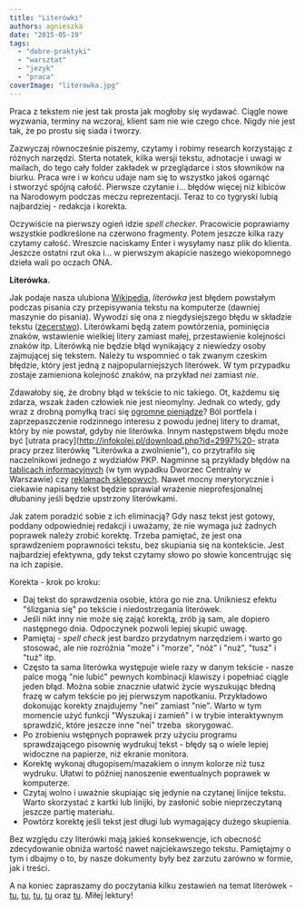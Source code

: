 ```yaml
---
title: "Literówki"
authors: agnieszka
date: "2015-05-19"
tags:
  - "dobre-praktyki"
  - "warsztat"
  - "jezyk"
  - "praca"
coverImage: "literowka.jpg"
---
```


Praca z tekstem nie jest tak prosta jak mogłoby się wydawać. Ciągle nowe
wyzwania, terminy na wczoraj, klient sam nie wie czego chce. Nigdy nie jest tak,
że po prostu się siada i tworzy.

<!--truncate-->

Zazwyczaj równocześnie piszemy, czytamy i robimy research korzystając z różnych
narzędzi. Sterta notatek, kilka wersji tekstu, adnotacje i uwagi w mailach, do
tego cały folder zakładek w przeglądarce i stos słowników na biurku. Praca wre i
w końcu udaje nam się to wszystko jakoś ogarnąć i stworzyć spójną całość.
Pierwsze czytanie i... błędów więcej niż kibiców na Narodowym podczas meczu
reprezentacji. Teraz to co tygryski lubią najbardziej - redakcja i korekta.

Oczywiście na pierwszy ogień idzie *spell checker*. Pracowicie poprawiamy
wszystkie podkreślone na czerwono fragmenty. Potem jeszcze kilka razy czytamy
całość. Wreszcie naciskamy Enter i wysyłamy nasz plik do klienta. Jeszcze
ostatni rzut oka i... w pierwszym akapicie naszego wiekopomnego dzieła wali po
oczach ONA.

**Literówka**.

Jak podaje nasza
ulubiona [Wikipedia](http://pl.wikipedia.org/wiki/Liter%C3%B3wka "Literówka"),
*literówka* jest błędem powstałym podczas pisania czy przepisywania tekstu na
komputerze (dawniej maszynie do pisania). Wywodzi się ona z niegdysiejszego
błędu w składzie tekstu
([zecerstwo](http://pl.wikipedia.org/wiki/Zecerstwo "Zecerstwo")). Literówkami
będą zatem powtórzenia, pominięcia znaków, wstawienie wielkiej litery zamiast
małej, przestawienie kolejności znaków itp. Literówką nie będzie błąd wynikający
z niewiedzy osoby zajmującej się tekstem. Należy tu wspomnieć o tak zwanym
czeskim błędzie, który jest jedną z najpopularniejszych literówek. W tym
przypadku zostaje zamieniona kolejność znaków, na przykład _nei_ zamiast _nie_.

Zdawałoby się, że drobny błąd w tekście to nic takiego. Ot, każdemu się zdarza,
wszak żaden człowiek nie jest nieomylny. Jednak co wtedy, gdy wraz z drobną
pomyłką traci się
[ogromne pieniądze](http://www.bbc.com/news/uk-wales-south-east-wales-30982277 "Spelling error")?
Ból portfela i zaprzepaszczenie rodzinnego interesu z powodu jednej litery to
dramat, który by nie powstał, gdyby nie literówka. Innym następstwem błędu może
być [utrata pracy](http://infokolej.pl/download.php?id=2997%20- strata pracy
przez literówkę "Literówka a zwolnienie"), co przytrafiło się naczelnikowi
jednego z wydziałów PKP. Nagminne są przykłady błędów na
[tablicach informacyjnych](http://warszawa.gazeta.pl/warszawa/1,34864,10888558,_Wyiscie__z_dworca__literowka_czy_kolejarska_nowomowa_.html "http://warszawa.gazeta.pl/warszawa/1,34864,10888558,_Wyiscie__z_dworca__literowka_czy_kolejarska_nowomowa_.html") (w
tym wypadku Dworzec Centralny w Warszawie) czy
[reklamach sklepowych](http://deser.pl/deser/1,83453,5970268,Nadeslane__Smieszna_literowka_w_sklepie.html "Reklama").
Nawet mocny merytorycznie i ciekawie napisany tekst będzie sprawiał wrażenie
nieprofesjonalnej dłubaniny jeśli będzie upstrzony literówkami.

Jak zatem poradzić sobie z ich eliminacją? Gdy nasz tekst jest gotowy, poddany
odpowiedniej redakcji i uważamy, że nie wymaga już żadnych poprawek należy
zrobić korektę. Trzeba pamiętać, że jest ona sprawdzeniem poprawności tekstu,
bez skupiania się na kontekście. Jest najbardziej efektywna, gdy tekst czytamy
słowo po słowie koncentrując się na ich zapisie.

Korekta - krok po kroku:

- Daj tekst do sprawdzenia osobie, która go nie zna. Unikniesz efektu "ślizgania
  się" po tekście i niedostrzegania literówek.
- Jeśli nikt inny nie może się zająć korektą, zrób ją sam, ale dopiero
  następnego dnia. Odpoczynek pozwoli lepiej skupić uwagę.
- Pamiętaj - *spell check* jest bardzo przydatnym narzędziem i warto go
  stosować, ale nie rozróżnia "może" i "morze", "nóż" i "nuż", "tusz" i "tuż"
  itp.
- Często ta sama literówka występuje wiele razy w danym tekście - nasze palce
  mogą "nie lubić" pewnych kombinacji klawiszy i popełniać ciągle jeden błąd.
  Można sobie znacznie ułatwić życie wyszukując błedną frazę w całym tekście po
  jej pierwszym napotkaniu. Przykładowo dokonując korekty znajdujemy "nei"
  zamiast "nie". Warto w tym momencie użyć funkcji "Wyszukaj i zamień" i w
  trybie interaktywnym sprawdzić, które jeszcze inne "nei" trzeba  skorygować.
- Po zrobieniu wstępnych poprawek przy użyciu programu sprawdzającego pisownię
  wydrukuj tekst - błędy są o wiele lepiej widoczne na papierze, niż ekranie
  monitora.
- Korektę wykonaj długopisem/mazakiem o innym kolorze niż tusz wydruku. Ułatwi
  to później nanoszenie ewentualnych poprawek w komputerze.
- Czytaj wolno i uważnie skupiając się jedynie na czytanej linijce tekstu. Warto
  skorzystać z kartki lub linijki, by zasłonić sobie nieprzeczytaną jeszcze
  partię materiału.
- Powtórz korektę jeśli tekst jest długi lub wymagający dużego skupienia.

Bez względu czy literówki mają jakieś konsekwencje, ich obecność zdecydowanie
obniża wartość nawet najciekawszego tekstu. Pamiętajmy o tym i dbajmy o to, by
nasze dokumenty były bez zarzutu zarówno w formie, jak i treści.

A na koniec zapraszamy do poczytania kilku zestawień na temat literówek -
[tu](http://www.toptenz.net/top-10-typos.php "Top 10 typos"),
[tu](http://grammar.yourdictionary.com/spelling-and-word-lists/misspelled.html "Common misspellings"),
[tu](http://mentalfloss.com/article/49935/10-very-costly-typos "Very costyly typos"),
[tu](http://www.cracked.com/article_18517_the-7-most-disastrous-typos-all-time.html "7 typos") oraz
[tu](http://www.thewire.com/entertainment/2012/12/best-typos-mistakes-corrections-2012/59828/http://www.thewire.com/entertainment/2012/12/best-typos-mistakes-corrections-2012/59828/ "Best typos 0f 2012").
Miłej lektury!
